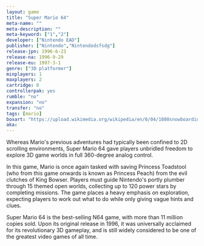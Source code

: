 ```yaml
---
layout: game
title: "Super Mario 64"
meta-name: ""
meta-description: ""
meta-keyword: ["1","2"]
developer: ["Nintendo EAD"]
publisher: ["Nintendo","Nintendodsfsdg"]
release-jpn: 1996-6-23
release-na: 1996-9-29
release-eu: 1997-3-1
genre: ["3D platformer"]
minplayers: 1
maxplayers: 2
cartridge: 8
controllerpak: yes
rumble: "no"
expansion: "no"
transfer: "no"
tags: [mario]
boxart: "https://upload.wikimedia.org/wikipedia/en/0/04/1080snowboardingbox.jpg"
aka:
---
```


Whereas Mario's previous adventures had typically been confined to 2D scrolling environments, Super Mario 64 gave players unbridled freedom to explore 3D game worlds in full 360-degree analog control.

In this game, Mario is once again tasked with saving Princess Toadstool (who from this game onwards is known as Princess Peach) from the evil clutches of King Bowser. Players must guide Nintendo's portly plumber through 15 themed open worlds, collecting up to 120 power stars by completing missions. The game places a heavy emphasis on exploration, expecting players to work out what to do while only giving vague hints and clues.

Super Mario 64 is the best-selling N64 game, with more than 11 million copies sold. Upon its original release in 1996, it was universally acclaimed for its revolutionary 3D gameplay, and is still widely considered to be one of the greatest video games of all time.
